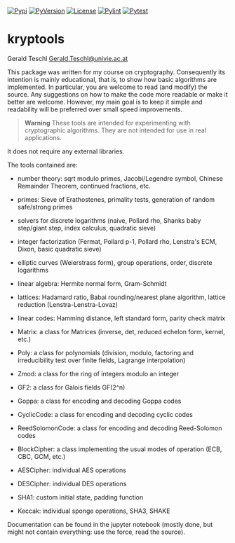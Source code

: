 [![Pypi](https://img.shields.io/pypi/v/kryptools)](https://pypi.org/project/kryptools)
[![PyVersion](https://img.shields.io/pypi/pyversions/kryptools)](https://www.python.org)
[![License](https://img.shields.io/pypi/l/kryptools)](https://github.com/teschlg/kryptools/blob/main/LICENSE)
[![Pylint](https://github.com/teschlg/kryptools/actions/workflows/pylint.yml/badge.svg)](https://github.com/teschlg/kryptools/actions/workflows/pylint.yml)
[![Pytest](https://github.com/teschlg/kryptools/actions/workflows/run_test.yml/badge.svg)](https://github.com/teschlg/kryptools/actions/workflows/run_test.yml)

# kryptools
Gerald Teschl <Gerald.Teschl@univie.ac.at>

This package was written for my course on cryptography. Consequently its intention is
mainly educational, that is, to show how basic algorithms are implemented. In particular,
you are welcome to read (and modify) the source. Any suggestions on how to make the
code more readable or make it better are welcome. However, my main goal is to keep
it simple and readability will be preferred over small speed improvements.

> **Warning**
> These tools are intended for experimenting with cryptographic algorithms. They are not intended for use in real applications.

It does not require any external libraries.

The tools contained are:

* number theory: sqrt modulo primes, Jacobi/Legendre symbol, Chinese Remainder Theorem, continued fractions, etc.
* primes: Sieve of Erathostenes, primality tests, generation of random safe/strong primes
* solvers for discrete logarithms (naive, Pollard rho, Shanks baby step/giant step, index calculus, quadratic sieve)
* integer factorization (Fermat, Pollard p-1, Pollard rho, Lenstra's ECM, Dixon, basic quadratic sieve)
* elliptic curves (Weierstrass form), group operations, order, discrete logarithms
* linear algebra: Hermite normal form, Gram-Schmidt
* lattices: Hadamard ratio, Babai rounding/nearest plane algorithm, lattice reduction (Lenstra-Lenstra-Lovaz)
* linear codes: Hamming distance, left standard form, parity check matrix

* Matrix: a class for Matrices (inverse, det, reduced echelon form, kernel, etc.)
* Poly: a class for polynomials (division, modulo, factoring and irreducibility test over finite fields, Lagrange interpolation)
* Zmod: a class for the ring of integers modulo an integer
* GF2: a class for Galois fields GF(2^n)
* Goppa: a class for encoding and decoding Goppa codes
* CyclicCode: a class for encoding and decoding cyclic codes
* ReedSolomonCode: a class for encoding and decoding Reed-Solomon codes

* BlockCipher: a class implementing the usual modes of operation (ECB, CBC, GCM, etc.)
* AESCipher: individual AES operations
* DESCipher: individual DES operations

* SHA1: custom initial state, padding function
* Keccak: individual sponge operations, SHA3, SHAKE

Documentation can be found in the jupyter notebook
(mostly done, but might not contain everything: use the force, read the source).

